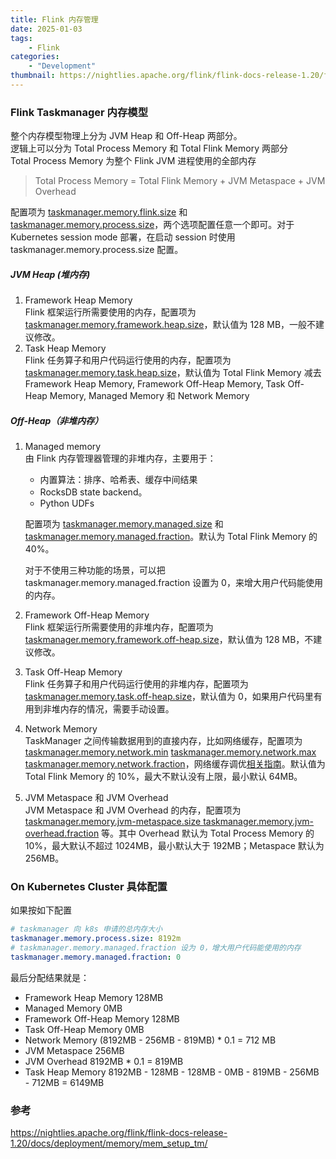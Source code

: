 ```yaml
---
title: Flink 内存管理
date: 2025-01-03
tags:
    - Flink 
categories:
    - "Development"
thumbnail: https://nightlies.apache.org/flink/flink-docs-release-1.20/fig/detailed-mem-model.svg
---
```

### Flink Taskmanager 内存模型
整个内存模型物理上分为 JVM Heap 和 Off-Heap 两部分。   
逻辑上可以分为 Total Process Memory 和 Total Flink Memory 两部分     
Total Process Memory 为整个 Flink JVM 进程使用的全部内存
<!--more-->

> Total Process Memory = Total Flink Memory + JVM Metaspace + JVM Overhead  

配置项为 [taskmanager.memory.flink.size](https://nightlies.apache.org/flink/flink-docs-release-1.20/docs/deployment/config/#taskmanager-memory-flink-size) 和 [	taskmanager.memory.process.size](https://nightlies.apache.org/flink/flink-docs-release-1.20/docs/deployment/config/#taskmanager-memory-process-size)，两个选项配置任意一个即可。对于 Kubernetes session mode 部署，在启动 session 时使用 taskmanager.memory.process.size 配置。
##### JVM Heap (堆内存)
1. Framework Heap Memory    
Flink 框架运行所需要使用的内存，配置项为 [taskmanager.memory.framework.heap.size](https://nightlies.apache.org/flink/flink-docs-release-1.20/docs/deployment/config/#taskmanager-memory-framework-heap-size)，默认值为 128 MB，一般不建议修改。
2. Task Heap Memory  
Flink 任务算子和用户代码运行使用的内存，配置项为[taskmanager.memory.task.heap.size](https://nightlies.apache.org/flink/flink-docs-release-1.20/docs/deployment/config/#taskmanager-memory-task-heap-size)，默认值为 Total Flink Memory 减去 Framework Heap Memory, Framework Off-Heap Memory, Task Off-Heap Memory, Managed Memory 和 Network Memory
##### Off-Heap（非堆内存）
1. Managed memory   
由 Flink 内存管理器管理的非堆内存，主要用于：
    - 内置算法：排序、哈希表、缓存中间结果
    - RocksDB state backend。
    - Python UDFs  

    配置项为 [taskmanager.memory.managed.size](https://nightlies.apache.org/flink/flink-docs-release-1.20/docs/deployment/config/#taskmanager-memory-managed-size) 和 [taskmanager.memory.managed.fraction](https://nightlies.apache.org/flink/flink-docs-release-1.20/docs/deployment/config/#taskmanager-memory-managed-fraction)。默认为 Total Flink Memory 的 40%。

    对于不使用三种功能的场景，可以把 taskmanager.memory.managed.fraction 设置为 0，来增大用户代码能使用的内存。
2. Framework Off-Heap Memory  
Flink 框架运行所需要使用的非堆内存，配置项为 [taskmanager.memory.framework.off-heap.size](https://nightlies.apache.org/flink/flink-docs-release-1.20/docs/deployment/config/#taskmanager-memory-framework-off-heap-size)，默认值为 128 MB，不建议修改。
3. Task Off-Heap Memory  
Flink 任务算子和用户代码运行使用的非堆内存，配置项为 [taskmanager.memory.task.off-heap.size](https://nightlies.apache.org/flink/flink-docs-release-1.20/docs/deployment/config/#taskmanager-memory-task-off-heap-size)，默认值为 0，如果用户代码里有用到非堆内存的情况，需要手动设置。
4. Network Memory  
TaskManager 之间传输数据用到的直接内存，比如网络缓存，配置项为 [taskmanager.memory.network.min](https://nightlies.apache.org/flink/flink-docs-release-1.20/docs/deployment/config/#taskmanager-memory-network-min) [taskmanager.memory.network.max](https://nightlies.apache.org/flink/flink-docs-release-1.20/docs/deployment/config/#taskmanager-memory-network-max) [taskmanager.memory.network.fraction](https://nightlies.apache.org/flink/flink-docs-release-1.20/docs/deployment/config/#taskmanager-memory-network-fraction)，网络缓存调优[相关指南](https://nightlies.apache.org/flink/flink-docs-release-1.20/docs/deployment/memory/network_mem_tuning/)。默认值为 Total Flink Memory 的 10%，最大不默认没有上限，最小默认 64MB。
5. JVM Metaspace 和 JVM Overhead  
JVM Metaspace 和 JVM Overhead 的内存，配置项为 [taskmanager.memory.jvm-metaspace.size
](https://nightlies.apache.org/flink/flink-docs-release-1.20/docs/deployment/config/#taskmanager-memory-jvm-metaspace-size) [taskmanager.memory.jvm-overhead.fraction]() 等。其中 Overhead 默认为 Total Process Memory 的 10%，最大默认不超过 1024MB，最小默认大于 192MB；Metaspace 默认为 256MB。

### On Kubernetes Cluster 具体配置
如果按如下配置
```yaml
# taskmanager 向 k8s 申请的总内存大小
taskmanager.memory.process.size: 8192m
# taskmanager.memory.managed.fraction 设为 0，增大用户代码能使用的内存
taskmanager.memory.managed.fraction: 0
```
最后分配结果就是：
- Framework Heap Memory 128MB
- Managed Memory 0MB
- Framework Off-Heap Memory 128MB
- Task Off-Heap Memory 0MB
- Network Memory (8192MB - 256MB - 819MB) * 0.1 = 712 MB
- JVM Metaspace 256MB
- JVM Overhead 8192MB * 0.1 = 819MB
- Task Heap Memory 8192MB - 128MB - 128MB - 0MB - 819MB - 256MB - 712MB = 6149MB
### 参考
https://nightlies.apache.org/flink/flink-docs-release-1.20/docs/deployment/memory/mem_setup_tm/    